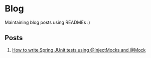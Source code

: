 
# Blog

Maintaining blog posts using READMEs :)

## Posts

1. [How to write Spring JUnit tests using @InjectMocks and @Mock](#posts/how-to-write-spring-junit-tests-using-injectmocks-and-mock)

